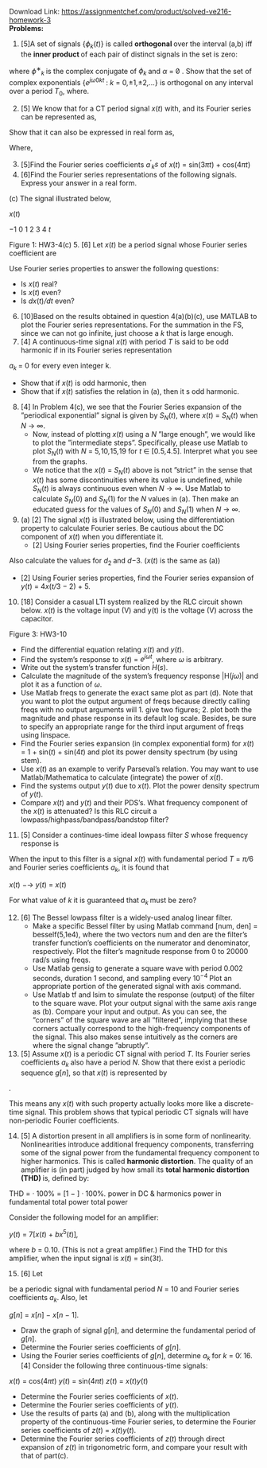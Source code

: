 Download Link: https://assignmentchef.com/product/solved-ve216-homework-3
<br>
<strong>Problems:</strong>

<ol>

 <li>[5]A set of signals {<em>ϕ<sub>k</sub></em>(<em>t</em>)} is called <strong>orthogonal </strong>over the interval (a,b) iff the <strong>inner product </strong>of each pair of distinct signals in the set is zero:</li>

</ol>

where <em>ϕ</em><sup>∗</sup><em><sub>k </sub></em>is the complex conjugate of <em>ϕ<sub>k </sub></em>and <em>α </em>= 0̸ . Show that the set of complex exponentials {<em>e<sup>jω</sup></em><sup>0<em>kt </em></sup>: <em>k </em>= 0<em>,</em>±1<em>,</em>±2<em>,…</em>} is orthogonal on any interval over a period <em>T</em><sub>0</sub>, where.

<ol start="2">

 <li>[5] We know that for a CT period signal <em>x</em>(<em>t</em>) with, and its Fourier series can be represented as,</li>

</ol>

Show that it can also be expressed in real form as,

Where,

<ol start="3">

 <li>[5]Find the Fourier series coefficients <em>a</em><sup>′</sup><em><sub>k</sub>s </em>of <em>x</em>(<em>t</em>) = sin(3<em>πt</em>) + cos(4<em>πt</em>)</li>

 <li>[6]Find the Fourier series representations of the following signals. Express your answer in a real form.</li>

</ol>

(c) The signal illustrated below,

<em>x</em>(<em>t</em>)

−1         0          1          2          3          4                       <em>t</em>

Figure 1: HW3-4(c) 5. [6] Let <em>x</em>(<em>t</em>) be a period signal whose Fourier series coefficient are

Use Fourier series properties to answer the following questions:

<ul>

 <li>Is <em>x</em>(<em>t</em>) real?</li>

 <li>Is <em>x</em>(<em>t</em>) even?</li>

 <li>Is <em>dx</em>(<em>t</em>)<em>/dt </em>even?</li>

</ul>

<ol start="6">

 <li>[10]Based on the results obtained in question 4(a)(b)(c), use MATLAB to plot the Fourier series representations. For the summation in the FS, since we can not go infinite, just choose a <em>k </em>that is large enough.</li>

 <li>[4] A continuous-time signal <em>x</em>(<em>t</em>) with period <em>T </em>is said to be odd harmonic if in its Fourier series representation</li>

</ol>

<em>a<sub>k </sub></em>= 0 for every even integer k.

<ul>

 <li>Show that if <em>x</em>(<em>t</em>) is odd harmonic, then</li>

 <li>Show that if <em>x</em>(<em>t</em>) satisfies the relation in (a), then it s odd harmonic.</li>

</ul>

<ol start="8">

 <li>[4] In Problem 4(c), we see that the Fourier Series expansion of the ”periodical exponential” signal is given by <em>S<sub>N</sub></em>(<em>t</em>), where <em>x</em>(<em>t</em>) = <em>S<sub>N</sub></em>(<em>t</em>) when <em>N </em>→ ∞.

  <ul>

   <li>Now, instead of plotting <em>x</em>(<em>t</em>) using a <em>N </em>”large enough”, we would like to plot the ”intermediate steps”. Specifically, please use Matlab to plot <em>S<sub>N</sub></em>(<em>t</em>) with <em>N </em>= 5<em>,</em>10<em>,</em>15<em>,</em>19 for <em>t </em>∈ [0<em>.</em>5<em>,</em>4<em>.</em>5]. Interpret what you see from the graphs.</li>

   <li>We notice that the <em>x</em>(<em>t</em>) = <em>S<sub>N</sub></em>(<em>t</em>) above is not ”strict” in the sense that <em>x</em>(<em>t</em>) has some discontinuities where its value is undefined, while <em>S<sub>N</sub></em>(<em>t</em>) is always continuous even when <em>N </em>→ ∞. Use Matlab to calculate <em>S<sub>N</sub></em>(0) and <em>S<sub>N</sub></em>(1) for the <em>N </em>values in (a). Then make an educated guess for the values of <em>S<sub>N</sub></em>(0) and <em>S<sub>N</sub></em>(1) when <em>N </em>→ ∞.</li>

  </ul></li>

 <li>(a) [2] The signal <em>x</em>(<em>t</em>) is illustrated below, using the differentiation property to calculate Fourier series. Be cautious about the DC component of <em>x</em>(<em>t</em>) when you differentiate it.

  <ul>

   <li>[2] Using Fourier series properties, find the Fourier coefficients</li>

  </ul></li>

</ol>

Also calculate the values for <em>d</em><sub>2 </sub>and <em>d</em>−3. (<em>x</em>(<em>t</em>) is the same as (a))

<ul>

 <li>[2] Using Fourier series properties, find the Fourier series expansion of <em>y</em>(<em>t</em>) = 4<em>x</em>(<em>t/</em>3 − 2) + 5.</li>

</ul>

<ol start="10">

 <li>[18] Consider a casual LTI system realized by the RLC circuit shown below. <em>x</em>(<em>t</em>) is the voltage input (V) and y(t) is the voltage (V) across the capacitor.</li>

</ol>

Figure 3: HW3-10

<ul>

 <li>Find the differential equation relating <em>x</em>(<em>t</em>) and <em>y</em>(<em>t</em>).</li>

 <li>Find the system’s response to <em>x</em>(<em>t</em>) = <em>e<sup>jωt</sup></em>, where <em>ω </em>is arbitrary.</li>

 <li>Write out the system’s transfer function <em>H</em>(<em>s</em>).</li>

 <li>Calculate the magnitude of the system’s frequency response |H(<em>jω</em>)| and plot it as a function of <em>ω</em>.</li>

 <li>Use Matlab freqs to generate the exact same plot as part (d). Note that you want to plot the output argument of freqs because directly calling freqs with no output arguments will 1. give two figures; 2. plot both the magnitude and phase response in its default log scale. Besides, be sure to specify an appropriate range for the third input argument of freqs using linspace.</li>

 <li>Find the Fourier series expansion (in complex exponential form) for <em>x</em>(<em>t</em>) = 1 + sin(<em>t</em>) + sin(4<em>t</em>) and plot its power density spectrum (by using stem).</li>

 <li>Use <em>x</em>(<em>t</em>) as an example to verify Parseval’s relation. You may want to use Matlab/Mathematica to calculate (integrate) the power of <em>x</em>(<em>t</em>).</li>

 <li>Find the systems output <em>y</em>(<em>t</em>) due to <em>x</em>(<em>t</em>). Plot the power density spectrum of <em>y</em>(<em>t</em>).</li>

 <li>Compare <em>x</em>(<em>t</em>) and <em>y</em>(<em>t</em>) and their PDS’s. What frequency component of the <em>x</em>(<em>t</em>) is attenuated? Is this RLC circuit a lowpass/highpass/bandpass/bandstop filter?</li>

</ul>

<ol start="11">

 <li>[5] Consider a continues-time ideal lowpass filter <em>S </em>whose frequency response is</li>

</ol>

When the input to this filter is a signal <em>x</em>(<em>t</em>) with fundamental period <em>T </em>= <em>π/</em>6 and Fourier series coefficients <em>a<sub>k</sub></em>, it is found that

<em>x</em>(<em>t</em>) −→ <em>y</em>(<em>t</em>) = <em>x</em>(<em>t</em>)

For what value of <em>k </em>it is guaranteed that <em>a<sub>k </sub></em>must be zero?

<ol start="12">

 <li>[6] The Bessel lowpass filter is a widely-used analog linear filter.

  <ul>

   <li>Make a specific Bessel filter by using Matlab command [num, den] = besself(5,1e4), where the two vectors num and den are the filter’s transfer function’s coefficients on the numerator and denominator, respectively. Plot the filter’s magnitude response from 0 to 20000 rad/s using freqs.</li>

   <li>Use Matlab gensig to generate a square wave with period 0.002 seconds, duration 1 second, and sampling every 10<sup>−4 </sup> Plot an appropriate portion of the generated signal with axis command.</li>

   <li>Use Matlab tf and lsim to simulate the response (output) of the filter to the square wave. Plot your output signal with the same axis range as (b). Compare your input and output. As you can see, the ”corners” of the square wave are all ”filtered”, implying that these corners actually correspond to the high-frequency components of the signal. This also makes sense intuitively as the corners are where the signal change ”abruptly”.</li>

  </ul></li>

 <li>[5] Assume <em>x</em>(<em>t</em>) is a periodic CT signal with period <em>T</em>. Its Fourier series coefficients <em>a<sub>k </sub></em>also have a period <em>N</em>. Show that there exist a periodic sequence <em>g</em>[<em>n</em>], so that <em>x</em>(<em>t</em>) is represented by</li>

</ol>

<em>.</em>

This means any <em>x</em>(<em>t</em>) with such property actually looks more like a discrete-time signal. This problem shows that typical periodic CT signals will have non-periodic Fourier coefficients.

<ol start="14">

 <li>[5] A distortion present in all amplifiers is in some form of nonlinearity. Nonlinearities introduce additional frequency components, transferring some of the signal power from the fundamental frequency component to higher harmonics. This is called <strong>harmonic distortion</strong>. The quality of an amplifier is (in part) judged by how small its <strong>total harmonic distortion (THD) </strong>is, defined by:</li>

</ol>

THD =  · 100% = [1 − ] · 100%<em>. </em>power in DC &amp; harmonics power in fundamental total power        total power

Consider the following model for an amplifier:

<em>y</em>(<em>t</em>) = 7[<em>x</em>(<em>t</em>) + <em>bx</em><sup>5</sup>(<em>t</em>)]<em>,</em>

where <em>b </em>= 0<em>.</em>10. (This is not a great amplifier.) Find the THD for this amplifier, when the input signal is <em>x</em>(<em>t</em>) = sin(3<em>t</em>).

<ol start="15">

 <li>[6] Let</li>

</ol>

be a periodic signal with fundamental period <em>N </em>= 10 and Fourier series coefficients <em>a<sub>k</sub></em>. Also, let

<em>g</em>[<em>n</em>] = <em>x</em>[<em>n</em>] − <em>x</em>[<em>n </em>− 1]<em>.</em>

<ul>

 <li>Draw the graph of signal <em>g</em>[<em>n</em>], and determine the fundamental period of <em>g</em>[<em>n</em>].</li>

 <li>Determine the Fourier series coefficients of <em>g</em>[<em>n</em>].</li>

 <li>Using the Fourier series coefficients of <em>g</em>[<em>n</em>], determine <em>a<sub>k </sub></em>for <em>k </em>= 0.̸ 16. [4] Consider the following three continuous-time signals:</li>

</ul>

<em>x</em>(<em>t</em>) = cos(4<em>πt</em>) <em>y</em>(<em>t</em>) = sin(4<em>πt</em>) <em>z</em>(<em>t</em>) = <em>x</em>(<em>t</em>)<em>y</em>(<em>t</em>)

<ul>

 <li>Determine the Fourier series coefficients of <em>x</em>(<em>t</em>).</li>

 <li>Determine the Fourier series coefficients of <em>y</em>(<em>t</em>).</li>

 <li>Use the results of parts (a) and (b), along with the multiplication property of the continuous-time Fourier series, to determine the Fourier series coefficients of <em>z</em>(<em>t</em>) = <em>x</em>(<em>t</em>)<em>y</em>(<em>t</em>).</li>

 <li>Determine the Fourier series coefficients of <em>z</em>(<em>t</em>) through direct expansion of <em>z</em>(<em>t</em>) in trigonometric form, and compare your result with that of part(c).</li>

</ul>